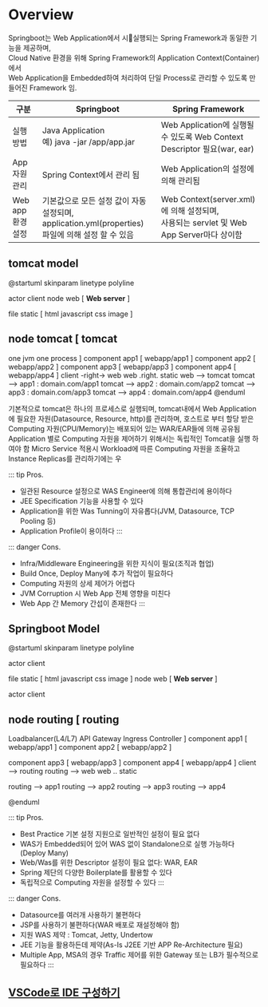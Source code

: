 # Overview

Springboot는 Web Application에서 시실행되는 Spring Framework과 동일한 기능을 제공하며,  
Cloud Native 환경을 위해 Spring Framework의 Application Context(Container)에서  
Web Application을 Embedded하여 처리하여 단일 Process로 관리할 수 있도록 만들어진 Framework 임. 

| 구분              | Springboot                                                                                          | Spring Framework                                                                           |
| ----------------- | --------------------------------------------------------------------------------------------------- | ------------------------------------------------------------------------------------------ |
| 실행 방법         | Java Application<br> 예) java -jar /app/app.jar                                                     | Web Application에 실행될 수 있도록 Web Context Descriptor 필요(war, ear)                   |
| App 자원 관리     | Spring Context에서 관리 됨                                                                          | Web Application의 설정에 의해 관리됨                                                       |
| Web app 환경 설정 | 기본값으로 모든 설정 값이 자동설정되며, <br>application.yml(properties) 파일에 의해 설정 할 수 있음 | Web Context(server.xml)에 의해 설정되며, <br>사용되는 servlet 및 Web App Server마다 상이함 |

## tomcat model

@startuml
skinparam linetype polyline

actor client
node web [
  <b>Web server</b>
]

file static [
  html
  javascript
  css
  image
]

node tomcat [
  <b>tomcat</b>
  ----
  one jvm
  one process
]
component app1 [
  webapp/app1
]
component app2 [
  webapp/app2
]
component app3 [
  webapp/app3
]
component app4 [
  webapp/app4
]
client -right-> web
web .right. static
web --> tomcat
tomcat --> app1 : domain.com/app1
tomcat --> app2 : domain.com/app2
tomcat --> app3 : domain.com/app3
tomcat --> app4 : domain.com/app4
@enduml

기본적으로 tomcat은 하나의 프로세스로 실행되며, tomcat내에서 Web Application에 필요한 자원(Datasource, Resource, http)를 관리하며,
호스트로 부터 할당 받은 Computing 자원(CPU/Memory)는 배포되어 있는 WAR/EAR들에 의해 공유됨
Application 별로 Computing 자원을 제어하기 위해서는 독립적인 Tomcat을 실행 하여야 함
Micro Service 적용시 Workload에 따른 Computing 자원을 조율하고 Instance Replicas를 관리하기에는 우

::: tip Pros.
- 일관된 Resource 설정으로 WAS Engineer에 의해 통합관리에 용이하다
- JEE Specification 기능을 사용할 수 있다
- Application을 위한 Was Tunning이 자유롭다(JVM, Datasource, TCP Pooling 등)
- Application Profile이 용이하다
:::

::: danger Cons.
- Infra/Middleware Engineering을 위한 지식이 필요(조직과 협업)
- Build Once, Deploy Many에 추가 작업이 필요하다
- Computing 자원의 상세 제어가 어렵다
- JVM Corruption 시 Web App 전체 영향을 미친다
- Web App 간 Memory 간섭이 존재한다
:::

## Springboot Model

@startuml
skinparam linetype polyline

actor client

file static [
  html
  javascript
  css
  image
]
node web [
  <b>Web server</b>
]

actor client

node routing [
  <b>routing</b>
  ----
  Loadbalancer(L4/L7)
  API Gateway
  Ingress Controller
]
component app1 [
  webapp/app1
]
component app2 [
  webapp/app2
]

component app3 [
  webapp/app3
]
component app4 [
  webapp/app4
]
client --> routing
routing --> web
web .. static

routing --> app1
routing --> app2
routing --> app3
routing --> app4

@enduml

::: tip Pros.
- Best Practice 기본 설정 지원으로 일반적인 설정이 필요 없다
- WAS가 Embedded되어 있어 WAS 없이 Standalone으로 실행 가능하다(Deploy Many)
- Web/Was를 위한 Descriptor 설정이 필요 없다: WAR, EAR
- Spring 제단의 다양한 Boilerplate를 활용할 수 있다
- 독립적으로 Computing 자원을 설정할 수 있다
:::

::: danger Cons.
- Datasource를 여러개 사용하기 불편하다
- JSP를 사용하기 불편하다(WAR 배포로 재설정해야 함)
- 지원 WAS 제약 : Tomcat, Jetty, Undertow
- JEE 기능을 활용하든데 제약(As-Is J2EE 기반 APP Re-Architecture 필요)
- Multiple App, MSA의 경우 Traffic 제어를 위한 Gateway 또는 LB가 필수적으로 필요하다
:::

## [VSCode로 IDE 구성하기](ide.md)

<Comment />